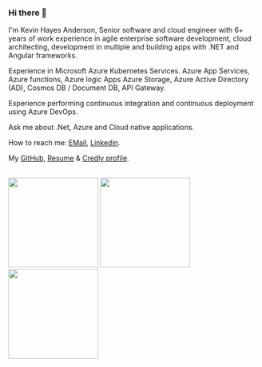 ### Hi there 👋

<p class="lead lead fs-4">I'm Kevin Hayes Anderson, Senior software and cloud engineer with 6+ years of work
                experience in agile enterprise software
                development, cloud architecting, development in multiple and building apps with .NET and Angular
                frameworks.</p>
            <p class="lead lead fs-4">Experience
                in Microsoft Azure Kubernetes Services. Azure App Services, Azure functions, Azure logic Apps Azure
                Storage, Azure
                Active Directory (AD), Cosmos DB / Document DB, API Gateway.</p>
            <p class="lead lead fs-4">Experience performing continuous
                integration and continuous
                deployment using Azure DevOps.</p>
            <p class="lead lead fs-4">Ask me about .Net, Azure and Cloud native applications.</p>
            <p class="lead lead fs-4">How to reach me: <a href="mailto:kevinhayesanderson@gmail.com">EMail</a>,
                <a href="https://www.linkedin.com/in/kevinhayesanderson/" target="_blank">Linkedin</a>.
            </p>
            <p class="lead fs-4">My <a href="https://github.com/kevinhayesanderson" target="_blank">GitHub</a>, <a
                    href="Resume.pdf" target="_blank">Resume</a> & <a
                    href="https://www.credly.com/users/kevin-hayes-anderson" target="_blank">Credly profile</a>.</p>


  <br />
  <img height="180em" src="https://github-readme-stats.vercel.app/api?username=kevinhayesanderson&show_icons=true&hide_border=true&&count_private=true&include_all_commits=true&theme=radical" />
  <img height="180em" src="https://github-readme-stats.vercel.app/api/top-langs/?username=kevinhayesanderson&show_icons=true&hide_border=true&layout=compact&theme=radical"/>
  <img height="180em" src="https://github-readme-streak-stats.herokuapp.com?user=kevinhayesanderson&theme=radical&hide_border=true&date_format=j%20M%5B%20Y%5D"/>
